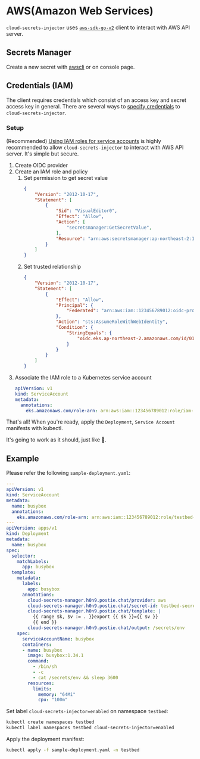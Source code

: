 # AWS(Amazon Web Services)

`cloud-secrets-injector` uses
[`aws-sdk-go-v2`](https://github.com/aws/aws-sdk-go-v2) client to interact with
AWS API server.

## Secrets Manager

Create a new secret with [awscli](https://aws.amazon.com/cli/) or on console
page.

## Credentials (IAM)

The client requires credentials which consist of an access key and secret access
key in general. There are several ways to [specify
credentials](https://aws.github.io/aws-sdk-go-v2/docs/configuring-sdk/#specifying-credentials)
to `cloud-secrets-injector`.

### Setup

(Recommended) [Using IAM roles for service
accounts](https://docs.aws.amazon.com/eks/latest/userguide/iam-roles-for-service-accounts.html)
is highly recommended to allow `cloud-secrets-injector` to interact with AWS API
server. It's simple but secure.

1. Create OIDC provider
2. Create an IAM role and policy
    1. Set permission to get secret value
        ```json
        {
            "Version": "2012-10-17",
            "Statement": [
                {
                    "Sid": "VisualEditor0",
                    "Effect": "Allow",
                    "Action": [
                        "secretsmanager:GetSecretValue",
                    ],
                    "Resource": "arn:aws:secretsmanager:ap-northeast-2:123456789012:secret:secret-name"
                }
            ]
        }
        ```
    2. Set trusted relationship
        ```json
        {
            "Version": "2012-10-17",
            "Statement": [
                {
                    "Effect": "Allow",
                    "Principal": {
                        "Federated": "arn:aws:iam::123456789012:oidc-provider/oidc.eks.ap-northeast-2.amazonaws.com/id/0123456789ABCDEF0123456789ABCDEF"
                    },
                    "Action": "sts:AssumeRoleWithWebIdentity",
                    "Condition": {
                        "StringEquals": {
                            "oidc.eks.ap-northeast-2.amazonaws.com/id/0123456789ABCDEF0123456789ABCDEF:sub": "system:serviceaccount:namespace:service-account-name"
                        }
                    }
                }
            ]
        }
        ```
3. Associate the IAM role to a Kubernetes service account
    ```yaml
    apiVersion: v1
    kind: ServiceAccount
    metadata:
      annotations:
        eks.amazonaws.com/role-arn: arn:aws:iam::123456789012:role/iam-role-name
    ```

That's all! When you're ready, apply the `Deployment`, `Service Account`
manifests with kubectl.

It's going to work as it should, just like 🧈.

## Example

Please refer the following `sample-deployment.yaml`:
```yaml
---
apiVersion: v1
kind: ServiceAccount
metadata:
  name: busybox
  annotations:
    eks.amazonaws.com/role-arn: arn:aws:iam::123456789012:role/testbed-role
---
apiVersion: apps/v1
kind: Deployment
metadata:
  name: busybox
spec:
  selector:
    matchLabels:
      app: busybox
  template:
    metadata:
      labels:
        app: busybox
      annotations:
        cloud-secrets-manager.h0n9.postie.chat/provider: aws
        cloud-secrets-manager.h0n9.postie.chat/secret-id: testbed-secret
        cloud-secrets-manager.h0n9.postie.chat/template: |
          {{ range $k, $v := . }}export {{ $k }}={{ $v }}
          {{ end }}
        cloud-secrets-manager.h0n9.postie.chat/output: /secrets/env
    spec:
      serviceAccountName: busybox
      containers:
      - name: busybox
        image: busybox:1.34.1
        command:
          - /bin/sh
          - -c
          - cat /secrets/env && sleep 3600
        resources:
          limits:
            memory: "64Mi"
            cpu: "100m"
```

Set label `cloud-secrets-injector=enabled` on namespace `testbed`:
```bash
kubectl create namespaces testbed
kubectl label namespaces testbed cloud-secrets-injector=enabled
```

Apply the deployment manifest:
```bash
kubectl apply -f sample-deployment.yaml -n testbed
```
